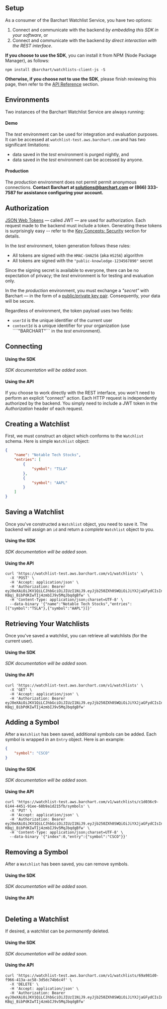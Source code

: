 ## Setup

As a consumer of the Barchart Watchlist Service, you have two options:

1. Connect and communicate with the backend _by embedding this SDK in your software_, or
2. Connect and communicate with the backend _by direct interaction with the REST interface_.

**If you choose to use the SDK**, you can install it from NPM (Node Package Manager), as follows:

```shell
npm install @barchart/watchlists-client-js -S
```

**Otherwise, if you choose not to use the SDK**, please finish reviewing this page, then refer to the [API Reference](/content/api) section.

## Environments

Two instances of the Barchart Watchlist Service are always running:

#### Demo

The _test_ environment can be used for integration and evaluation purposes. It can be accessed at ```watchlist-test.aws.barchart.com``` and has two significant limitations:

* data saved in the _test_ environment is purged nightly, and
* data saved in the _test_ environment can be accessed by anyone.

#### Production

The _production_ environment does not permit permit anonymous connections. **Contact Barchart at solutions@barchart.com or (866) 333-7587 for assistance configuring your account.**

## Authorization

[JSON Web Tokens](https://en.wikipedia.org/wiki/JSON_Web_Token) — called JWT — are used for authorization. Each request made to the backend must include a token. Generating these tokens is surprisingly easy -- refer to the [Key Concepts: Security](/content/concepts/security) section for details.

In the _test_ environment, token generation follows these rules:

* All tokens are signed with the ```HMAC-SHA256``` (aka ```HS256```) algorithm
* All tokens are signed with the ```"public-knowledge-1234567890"``` secret

Since the signing secret is available to everyone, there can be no expectation of privacy; the _test_ environment is for testing and evaluation only.

In the the _production_ environment, you must exchange a _"secret"_  with Barchart — in the form of a [public/private key pair](https://en.wikipedia.org/wiki/Public-key_cryptography). Consequently, your data will be secure.

Regardless of environment, the token payload uses two fields:

* ```userId``` is the unique identifier of the current user
* ```contextId``` is a unique identifier for your organization (use ````"BARCHART"``` in the _test_ environment).

## Connecting

#### Using the SDK

_SDK documentation will be added soon._

#### Using the API

If you choose to work directly with the REST interface, you won't need to perform an explicit "connect" action. Each HTTP request is independently authorized by the backend. You simply need to include a JWT token in the _Authorization_ header of each request.

## Creating a Watchlist

First, we must construct an object which conforms to the ```Watchlist``` schema. Here is simple ```Watchlist``` object:

```json
{
	"name": "Notable Tech Stocks",
	"entries": [
		{
			"symbol": "TSLA"
		},
		{
			"symbol": "AAPL"
		}
	]
}
```

## Saving a Watchlist

Once you've constructed a ```Watchlist``` object, you need to save it. The backend will assign an ```id``` and return a _complete_ ```Watchlist``` object to you.

#### Using the SDK

_SDK documentation will be added soon._

#### Using the API

```shell
curl 'https://watchlist-test.aws.barchart.com/v1/watchlists' \
  -X 'POST' \
  -H 'Accept: application/json' \
  -H 'Authorization: Bearer eyJ0eXAiOiJKV1QiLCJhbGciOiJIUzI1NiJ9.eyJjb250ZXh0SWQiOiJiYXJjaGFydCIsInVzZXJJZCI6Im1lIiwianRpIjoiOThjMjdjNmMtN2RlNS00MTQ4LTg4ZDgtNzgxN2M5M2E1OGE4IiwiaWF0IjoxNTk0MDcwNzgyLCJleHAiOjE1OTQwNzQzODJ9.Pm8O_SG-KBqj_BibPdKIwTIj4zmbIJ9v5MqJbqdgBfw' \
  -H 'Content-Type: application/json;charset=UTF-8' \
  --data-binary '{"name":"Notable Tech Stocks","entries":[{"symbol":"TSLA"},{"symbol":"AAPL"}]}'
```

## Retrieving Your Watchlists

Once you've saved a watchlist, you can retrieve all watchlists (for the current user).

#### Using the SDK

_SDK documentation will be added soon._

#### Using the API

```shell
curl 'https://watchlist-test.aws.barchart.com/v1/watchlists' \
  -X 'GET' \
  -H 'Accept: application/json' \
  -H 'Authorization: Bearer eyJ0eXAiOiJKV1QiLCJhbGciOiJIUzI1NiJ9.eyJjb250ZXh0SWQiOiJiYXJjaGFydCIsInVzZXJJZCI6Im1lIiwianRpIjoiOThjMjdjNmMtN2RlNS00MTQ4LTg4ZDgtNzgxN2M5M2E1OGE4IiwiaWF0IjoxNTk0MDcwNzgyLCJleHAiOjE1OTQwNzQzODJ9.Pm8O_SG-KBqj_BibPdKIwTIj4zmbIJ9v5MqJbqdgBfw'
```

## Adding a Symbol

After a ```Watchlist``` has been saved, additional symbols can be added. Each symbol is wrapped in an ```Entry``` object. Here is an example:

```json
{
	"symbol": "CSCO"
}
```

#### Using the SDK

_SDK documentation will be added soon._

#### Using the API

```shell
curl 'https://watchlist-test.aws.barchart.com/v1/watchlists/c1d036c9-6144-4451-91ee-68b9a1d215fb/symbols' \
  -X 'PUT' \
  -H 'Accept: application/json' \
  -H 'Authorization: Bearer eyJ0eXAiOiJKV1QiLCJhbGciOiJIUzI1NiJ9.eyJjb250ZXh0SWQiOiJiYXJjaGFydCIsInVzZXJJZCI6Im1lIiwianRpIjoiOThjMjdjNmMtN2RlNS00MTQ4LTg4ZDgtNzgxN2M5M2E1OGE4IiwiaWF0IjoxNTk0MDcwNzgyLCJleHAiOjE1OTQwNzQzODJ9.Pm8O_SG-KBqj_BibPdKIwTIj4zmbIJ9v5MqJbqdgBfw' \
  -H 'Content-Type: application/json;charset=UTF-8' \
  --data-binary '{"index":0,"entry":{"symbol":"CSCO"}}'
```

## Removing a Symbol

After a ```Watchlist``` has been saved, you can remove symbols.

#### Using the SDK

_SDK documentation will be added soon._

#### Using the API

```shell

```

## Deleting a Watchlist

If desired, a watchlist can be _permanently_ deleted.

#### Using the SDK

_SDK documentation will be added soon._

#### Using the API

```shell
curl 'https://watchlist-test.aws.barchart.com/v1/watchlists/69a981d0-f966-413a-ac58-3d5dc74b6c4f' \
  -X 'DELETE' \
  -H 'Accept: application/json' \
  -H 'Authorization: Bearer eyJ0eXAiOiJKV1QiLCJhbGciOiJIUzI1NiJ9.eyJjb250ZXh0SWQiOiJiYXJjaGFydCIsInVzZXJJZCI6Im1lIiwianRpIjoiOThjMjdjNmMtN2RlNS00MTQ4LTg4ZDgtNzgxN2M5M2E1OGE4IiwiaWF0IjoxNTk0MDcwNzgyLCJleHAiOjE1OTQwNzQzODJ9.Pm8O_SG-KBqj_BibPdKIwTIj4zmbIJ9v5MqJbqdgBfw'
```